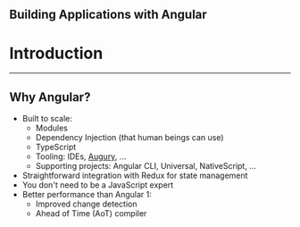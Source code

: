 <!-- .slide: data-background="../images/title-slide.jpg" -->
<!-- .slide: id="introduction" -->
## Building Applications with Angular

# Introduction

---
<!-- .slide: id="introduction-why-angular" -->
## Why Angular?

- Built to scale:
  - Modules
  - Dependency Injection (that human beings can use)
  - TypeScript
  - Tooling: IDEs, [Augury](https://augury.angular.io/), ...
  - Supporting projects: Angular CLI, Universal, NativeScript, ...
- Straightforward integration with Redux for state management
- You don't need to be a JavaScript expert
- Better performance than Angular 1:
  - Improved change detection
  - Ahead of Time (AoT) compiler
